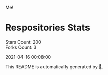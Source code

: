 Me!

# Respositories Stats
Stars Count: 200  
Forks Count: 3

2021-04-16 00:08:00  

This README is automatically generated by [🐰](https://github.com/rnitta/rnitta).
